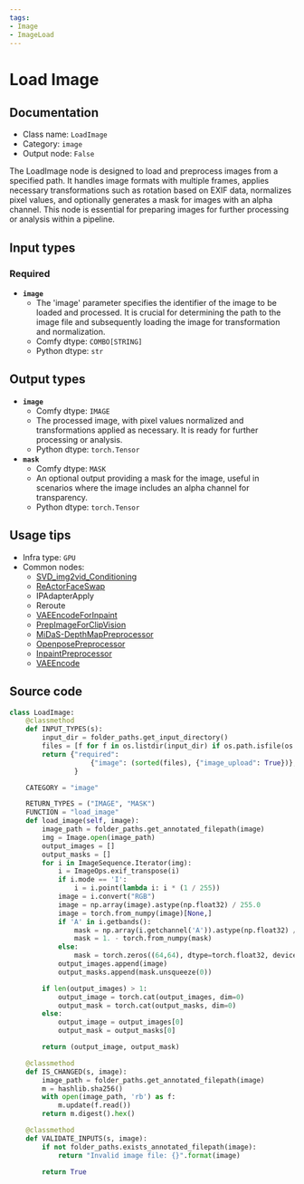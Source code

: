 ```yaml
---
tags:
- Image
- ImageLoad
---
```


# Load Image
## Documentation
- Class name: `LoadImage`
- Category: `image`
- Output node: `False`

The LoadImage node is designed to load and preprocess images from a specified path. It handles image formats with multiple frames, applies necessary transformations such as rotation based on EXIF data, normalizes pixel values, and optionally generates a mask for images with an alpha channel. This node is essential for preparing images for further processing or analysis within a pipeline.
## Input types
### Required
- **`image`**
    - The 'image' parameter specifies the identifier of the image to be loaded and processed. It is crucial for determining the path to the image file and subsequently loading the image for transformation and normalization.
    - Comfy dtype: `COMBO[STRING]`
    - Python dtype: `str`
## Output types
- **`image`**
    - Comfy dtype: `IMAGE`
    - The processed image, with pixel values normalized and transformations applied as necessary. It is ready for further processing or analysis.
    - Python dtype: `torch.Tensor`
- **`mask`**
    - Comfy dtype: `MASK`
    - An optional output providing a mask for the image, useful in scenarios where the image includes an alpha channel for transparency.
    - Python dtype: `torch.Tensor`
## Usage tips
- Infra type: `GPU`
- Common nodes:
    - [SVD_img2vid_Conditioning](../../Comfy/Nodes/SVD_img2vid_Conditioning.md)
    - [ReActorFaceSwap](../../comfyui-reactor-node/Nodes/ReActorFaceSwap.md)
    - IPAdapterApply
    - Reroute
    - [VAEEncodeForInpaint](../../Comfy/Nodes/VAEEncodeForInpaint.md)
    - [PrepImageForClipVision](../../ComfyUI_IPAdapter_plus/Nodes/PrepImageForClipVision.md)
    - [MiDaS-DepthMapPreprocessor](../../comfyui_controlnet_aux/Nodes/MiDaS-DepthMapPreprocessor.md)
    - [OpenposePreprocessor](../../comfyui_controlnet_aux/Nodes/OpenposePreprocessor.md)
    - [InpaintPreprocessor](../../comfyui_controlnet_aux/Nodes/InpaintPreprocessor.md)
    - [VAEEncode](../../Comfy/Nodes/VAEEncode.md)



## Source code
```python
class LoadImage:
    @classmethod
    def INPUT_TYPES(s):
        input_dir = folder_paths.get_input_directory()
        files = [f for f in os.listdir(input_dir) if os.path.isfile(os.path.join(input_dir, f))]
        return {"required":
                    {"image": (sorted(files), {"image_upload": True})},
                }

    CATEGORY = "image"

    RETURN_TYPES = ("IMAGE", "MASK")
    FUNCTION = "load_image"
    def load_image(self, image):
        image_path = folder_paths.get_annotated_filepath(image)
        img = Image.open(image_path)
        output_images = []
        output_masks = []
        for i in ImageSequence.Iterator(img):
            i = ImageOps.exif_transpose(i)
            if i.mode == 'I':
                i = i.point(lambda i: i * (1 / 255))
            image = i.convert("RGB")
            image = np.array(image).astype(np.float32) / 255.0
            image = torch.from_numpy(image)[None,]
            if 'A' in i.getbands():
                mask = np.array(i.getchannel('A')).astype(np.float32) / 255.0
                mask = 1. - torch.from_numpy(mask)
            else:
                mask = torch.zeros((64,64), dtype=torch.float32, device="cpu")
            output_images.append(image)
            output_masks.append(mask.unsqueeze(0))

        if len(output_images) > 1:
            output_image = torch.cat(output_images, dim=0)
            output_mask = torch.cat(output_masks, dim=0)
        else:
            output_image = output_images[0]
            output_mask = output_masks[0]

        return (output_image, output_mask)

    @classmethod
    def IS_CHANGED(s, image):
        image_path = folder_paths.get_annotated_filepath(image)
        m = hashlib.sha256()
        with open(image_path, 'rb') as f:
            m.update(f.read())
        return m.digest().hex()

    @classmethod
    def VALIDATE_INPUTS(s, image):
        if not folder_paths.exists_annotated_filepath(image):
            return "Invalid image file: {}".format(image)

        return True

```
